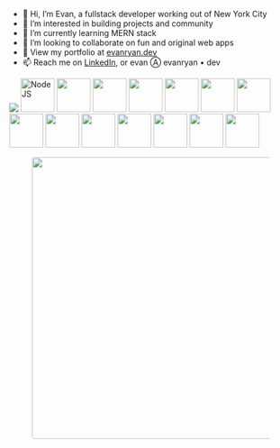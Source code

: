 - 👋 Hi, I’m Evan, a fullstack developer working out of New York City
- 👀 I’m interested in building projects and community
- 🌱 I’m currently learning MERN stack
- 💞️ I’m looking to collaborate on fun and original web apps
- 🐷 View my portfolio at [evanryan.dev](https://evanryan.dev)
- 📫 Reach me on [LinkedIn](https://www.linkedin.com/in/evan-ryan-dev/), or evan Ⓐ evanryan • dev

<!---
evanhundred/evanhundred is a ✨ special ✨ repository because its `README.md` (this file) appears on your GitHub profile.
You can click the Preview link to take a look at your changes.
--->

<!---
TODO: detect presence of light or dark mode, and display badge with appropriate color scheme
--->

<div>
  <img src="https://cdn.jsdelivr.net/gh/devicons/devicon/icons/javascript/javascript-original.svg" />

  <img src="https://cdn.jsdelivr.net/gh/devicons/devicon/icons/nodejs/nodejs-original.svg" alt="NodeJS" width="60" />
  <img src="https://cdn.jsdelivr.net/gh/devicons/devicon/icons/postgresql/postgresql-original.svg" width="60" />
  <img src="https://cdn.jsdelivr.net/gh/devicons/devicon/icons/ruby/ruby-original.svg" width="60"/>

  <img src="https://cdn.jsdelivr.net/gh/devicons/devicon/icons/rails/rails-original-wordmark.svg" width="60" />
  <img src="https://cdn.jsdelivr.net/gh/devicons/devicon/icons/react/react-original.svg" width="60"/>
<img src="https://cdn.jsdelivr.net/gh/devicons/devicon/icons/redux/redux-original.svg" width="60"/>
<img src="https://cdn.jsdelivr.net/gh/devicons/devicon/icons/sass/sass-original.svg" width="60"/>
<img src="https://cdn.jsdelivr.net/gh/devicons/devicon/icons/mongodb/mongodb-original.svg" width="60"/>

<img src="https://cdn.jsdelivr.net/gh/devicons/devicon/icons/git/git-original.svg" width="60"/>

<img src="https://cdn.jsdelivr.net/gh/devicons/devicon/icons/docker/docker-original.svg" width="60"/>
<img src="https://cdn.jsdelivr.net/gh/devicons/devicon/icons/css3/css3-original.svg" width="60"/>

<img src="https://cdn.jsdelivr.net/gh/devicons/devicon/icons/bash/bash-original.svg" width="60"/>
<img src="https://cdn.jsdelivr.net/gh/devicons/devicon/icons/amazonwebservices/amazonwebservices-original.svg" width="60"/>


<img src="https://cdn.jsdelivr.net/gh/devicons/devicon/icons/html5/html5-original.svg" width="60"/>


</div>

<figure><img style="border-radius:4px;width:500px" src="https://wakatime.com/share/@0dd08ff7-b57e-4827-bdfc-279693df8d92/14ed1254-1eb8-4fc3-aa2b-59a4ac2446d2.svg"></img></figure>

<!---
`(e) 050123`
--->
